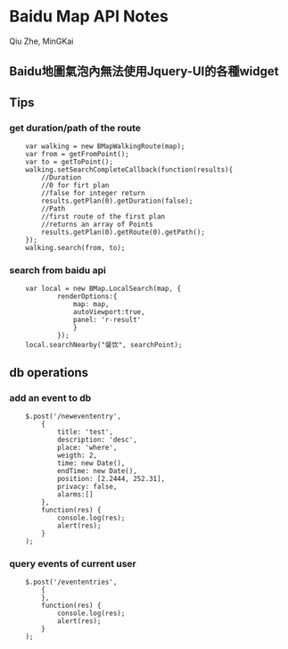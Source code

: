 Baidu Map API Notes
================================================
Qiu Zhe, MinGKai

## Baidu地圖氣泡內無法使用Jquery-UI的各種widget

## Tips
### get duration/path of the route
        
        var walking = new BMapWalkingRoute(map);
        var from = getFromPoint();
        var to = getToPoint();
        walking.setSearchCompleteCallback(function(results){
            //Duration
            //0 for firt plan
            //false for integer return 
            results.getPlan(0).getDuration(false);
            //Path
            //first route of the first plan
            //returns an array of Points
            results.getPlan(0).getRoute(0).getPath();
        });
        walking.search(from, to);

### search from baidu api
        var local = new BMap.LocalSearch(map, {
                renderOptions:{
                    map: map,
                    autoViewport:true,
                    panel: 'r-result'
                    }
                });
        local.searchNearby("餐饮", searchPoint);

## db operations
### add an event to db
        $.post('/newevententry',
            {
                title: 'test',
                description: 'desc',
                place: 'where',
                weigth: 2,
                time: new Date(),
                endTime: new Date(),
                position: [2.2444, 252.31],
                privacy: false,
                alarms:[]
            },
            function(res) {
                console.log(res);
                alert(res);
            }
        );
### query events of current user
        $.post('/evententries',
            {
            },
            function(res) {
                console.log(res);
                alert(res);
            }
        );
